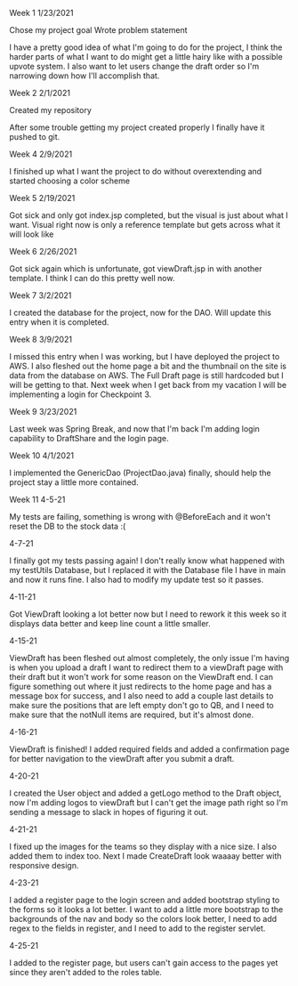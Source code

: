 Week 1
1/23/2021

Chose my project goal
Wrote problem statement

I have a pretty good idea of what I'm going to do for the project, I think the harder parts
of what I want to do might get a little hairy like with a possible upvote system.
I also want to let users change the draft order so I'm narrowing down how I'll
accomplish that.


Week 2
2/1/2021

Created my repository

After some trouble getting my project created properly I finally have it pushed to git.

Week 4
2/9/2021

I finished up what I want the project to do without overextending and started choosing a color scheme

Week 5
2/19/2021

Got sick and only got index.jsp completed, but the visual is just about what I want. Visual right now is only a reference template but gets across what it will look like

Week 6
2/26/2021

Got sick again which is unfortunate, got viewDraft.jsp in with another template. I think I can do this pretty well now.

Week 7
3/2/2021

I created the database for the project, now for the DAO. Will update this entry when it is completed.

Week 8
3/9/2021

I missed this entry when I was working, but I have deployed the project to AWS. I also fleshed out the home page a bit and the thumbnail on the site is data from the database on AWS. The Full Draft page is still hardcoded but I will be getting to that. Next week when I get back from my vacation I will be implementing a login for Checkpoint 3.

Week 9
3/23/2021

Last week was Spring Break, and now that I'm back I'm adding login capability to DraftShare and the login page.

Week 10
4/1/2021

I implemented the GenericDao (ProjectDao.java) finally, should help the project stay a little more contained.

Week 11
4-5-21

My tests are failing, something is wrong with @BeforeEach and it won't reset the DB to the stock data :(

4-7-21

I finally got my tests passing again! I don't really know what happened with my testUtils Database, but I replaced it with the Database file I have in main and now it runs fine. I also had to modify my update test so it passes.

4-11-21

Got ViewDraft looking a lot better now but I need to rework it this week so it displays data better and keep line count a little smaller.

4-15-21

ViewDraft has been fleshed out almost completely, the only issue I'm having is when you upload a draft I want to redirect them to a viewDraft page with their draft but it won't work for some reason on the ViewDraft end. I can figure something out where it just redirects to the home page and has a message box for success, and I also need to add a couple last details to make sure the positions that are left empty don't go to QB, and I need to make sure that the notNull items are required, but it's almost done.

4-16-21

ViewDraft is finished! I added required fields and added a confirmation page for better navigation to the viewDraft after you submit a draft.

4-20-21

I created the User object and added a getLogo method to the Draft object, now I'm adding logos to viewDraft but I can't get the image path right so I'm sending a message to slack in hopes of figuring it out.

4-21-21

I fixed up the images for the teams so they display with a nice size. I also added them to index too. Next I made CreateDraft look waaaay better with responsive design.

4-23-21

I added a register page to the login screen and added bootstrap styling to the forms so it looks a lot better. I want to add a little more bootstrap to the backgrounds of the nav and body so the colors look better, I need to add regex to the fields in register, and I need to add to the register servlet.

4-25-21

I added to the register page, but users can't gain access to the pages yet since they aren't added to the roles table.